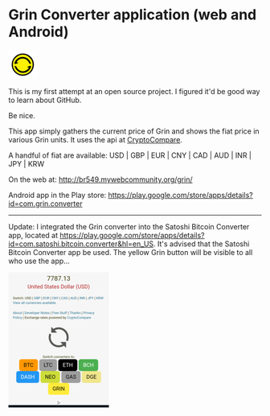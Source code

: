 # Grin Converter application (web and Android)
![Grin Converter Logo](icon.png)

This is my first attempt at an open source project. I figured it'd be good way to learn about GitHub.

Be nice.

This app simply gathers the current price of Grin and shows the fiat price in various Grin units. It uses the api at <a href="https://www.cryptocompare.com/coins/grin/overview">CryptoCompare</a>.

A handful of fiat are available: USD | GBP | EUR | CNY | CAD | AUD | INR | JPY | KRW 

On the web at: http://br549.mywebcommunity.org/grin/

Android app in the Play store: https://play.google.com/store/apps/details?id=com.grin.converter

<hr>

Update: I integrated the Grin converter into the Satoshi Bitcoin Converter app, located at https://play.google.com/store/apps/details?id=com.satoshi.bitcoin.converter&hl=en_US. It's advised that the Satoshi Bitcoin Converter app be used.
The yellow Grin button will be visible to all who use the app...

![Grin yellow button](img/grin_yellow_button.png)
